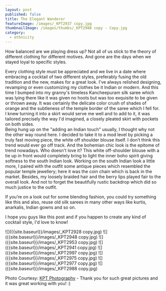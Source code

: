 ```yaml
---
layout: post
published: false
title: The Elegant Wanderer
featureImage: /images/_KPT2937 copy.jpg
thumbnailImage: /images/thumbs/_KPT2988 copy - Copy.jpg
category:
  - ethnicity
---
```


How balanced are we playing dress up?
Not all of us stick to the theory of different clothing for different motives.
And gone are the days when we stayed loyal to specific styles.

Every clothing style must be appreciated and we live in a date where embracing a cocktail of two different styles, preferably fusing the old tradition and the new, makes for a great look.
I've always relished designing, revamping or even customizing my clothes be it Indian or modern.
And this time I bumped into my granny's timeless Kancheepuram silk saree which was lying there like it was given no hoots but was too exquisite to be given or thrown away. It was certainly the delicate color crush of shades of orange and the subtleness of the temple border of the saree which I fell for.
I knew turning it into a skirt would serve me well and to add to it, it was tailored precisely the way I'd imagined, a closely pleated skirt with pockets on both sides.   
Being hung up on the "adding an Indian touch" usually, I thought why not the other way round here.
I decided to take it to a mod level by picking a truly fast moving piece, the white off shoulder blouse itself. I don’t think this trend would ever go off track.
And the bohemian chic look is the epitome of trend nowadays. Who doesn't love it?
This white off-shoulder blouse with a tie up in front would completely bring to light the inner boho spirit giving softness to the south Indian look.
Working on the south Indian look a little more, I paired with the outfit some antique pieces which resembled the popular temple jewellery; here it was the coin chain which is back in the market. Besides, my loosely braided hair and the berry lips played fair to the overall look. 
And not to forget the beautifully rustic backdrop which did so much justice to the outfit.

If you’re on a look out for some blending fashion, you could try something like this and also, reuse old silk sarees in many other ways like kurtis, anarkalis, Indian gowns and so on. 

I hope you guys like this post and if you happen to create any kind of cocktail style, I'd love to know! 



![]({{site.baseurl}}/images/_KPT2928 copy.jpg)
![]({{site.baseurl}}/images/_KPT2948 copy.jpg)
![]({{site.baseurl}}/images/_KPT2953 copy.jpg)
![]({{site.baseurl}}/images/_KPT2941 copy.jpg)
![]({{site.baseurl}}/images/_KPT2997 copy.jpg)
![]({{site.baseurl}}/images/_KPT2975 copy.jpg)
![]({{site.baseurl}}/images/_KPT2977 copy.jpg)
![]({{site.baseurl}}/images/_KPT2988 copy.jpg)

Photo Courtesy:    [KPT Photography](https://www.instagram.com/kptphotography/) - Thank you for such great pictures and it was great working with you! :)
